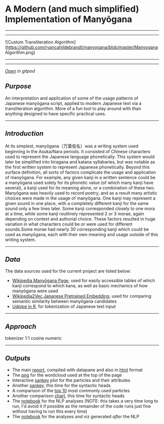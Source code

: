 # A Modern (and much simplified) Implementation of Manyōgana

---

---

![Custom Transliteration Algorithm](https://github.com/ryancahildebrandt/manyogana/blob/master/Manyogana Algorithm.png)

---

---
[*Open*](https://gitpod.io/#https://github.com/ryancahildebrandt/manyogana) *in gitpod*

## *Purpose*
An interpretation and application of some of the usage patterns of Japanese manyōgana script, applied to modern Japanese text via a transliteration algorithm. More of a fun tool to play around with than anything designed to have specific practical uses.

---

## *Introduction*
At its simplest, manyōgana（万葉仮名）was a writing system used beginning in the Asuka/Nara periods. It consisted of Chinese characters used to represent the Japanese language phonetically. This system would later be simplified into hiragana and katana syllabaries, but was notable as the first written system to represent Japanese phonetically. Beyond this surface definition, all sorts of factors complicate the usage and application of manyōgana. For example, any given kanji in a written sentence could be a manyōgana used solely for its phonetic value (of which many kanji have several), a kanji used for its meaning alone, or a combination of these two. Manyōgana was heavily used to record poetry, and as a result many artistic choices were made in the usage of manyōgana. One kanji may represent a given sound in one place, with a completely different kanji for the same sound only a few lines later. Some kanji corresponded closely to one mora at a time, while some kanji routlinely represented 2 or 3 morae, again depending on context and authorial choice. These factors resulted in huge variation in what characters could be or were used for different sounds.Some morae had nearly 30 corresponding kanji which could be used as manyōgana, each with their own meaning and usage outside of this writing system.

---

## *Data*
The data sources used for the current project are listed below:
+ [Wikipedia Manyōgana Page](https://en.wikipedia.org/wiki/Man%27y%C5%8Dgana), used for easily accessible tables of which kanji correspond to which kana, as well as basic mechanics of how manyōgana were used
+ [Wikipedia2Vec Japanese Pretrained Embedding](https://wikipedia2vec.github.io/wikipedia2vec/pretrained/), used for comparing semantic similarity between manyōgana candidates
+ [Udpipe in R](https://bnosac.github.io/udpipe/en/index.html), for tokenization of Japanese text input

---

## *Approach*
tokenizer
1:1
cosine
numeric




---

## *Outputs*

+ The main [report](https://datapane.com/ryancahildebrandt/reports/The_Numbers_on_Particles/?accesstoken=88050a78fe9e93296933b540aba600969cd63b84), compiled with datapane and also in [html](outputs/particles_rprt.html) format
+ The [png](https://github.com/ryancahildebrandt/particles/blob/master/outputs/particle_cloud.png) for the wordcloud used at the top of the page
+ Interactive [sankey](http://htmlpreview.github.io/?https://github.com/ryancahildebrandt/particles/blob/master/outputs/sankey.html) plot for the particles and their attributes
+ Another [sankey](http://htmlpreview.github.io/?https://github.com/ryancahildebrandt/particles/blob/master/outputs/sankey_Head.html), this time for the syntactic heads
+ A comparison of the [top 10](outputs/top10_stacked.html) most commonly used particles
+ Another comparison [chart](outputs/top10_head_stacked.html), this time for syntactic heads
+ The [notebook](NLP.ipynb) for the NLP analyses (NOTE: this takes a very time long to run, I'd avoid it if possible as the remainder of the code runs just fine without having to run this every time)
+ The [notebook](particles_nb.ipynb) for the analyses and viz generated *after* the NLP